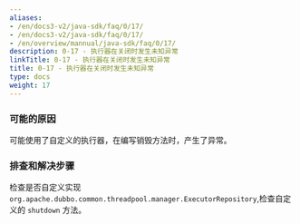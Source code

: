 ```yaml
---
aliases:
- /en/docs3-v2/java-sdk/faq/0/17/
- /en/docs3-v2/java-sdk/faq/0/17/
- /en/overview/mannual/java-sdk/faq/0/17/
description: 0-17 - 执行器在关闭时发生未知异常
linkTitle: 0-17 - 执行器在关闭时发生未知异常
title: 0-17 - 执行器在关闭时发生未知异常
type: docs
weight: 17
---
```








### 可能的原因

可能使用了自定义的执行器，在编写销毁方法时，产生了异常。

### 排查和解决步骤

检查是否自定义实现 `org.apache.dubbo.common.threadpool.manager.ExecutorRepository`,检查自定义的 `shutdown` 方法。
